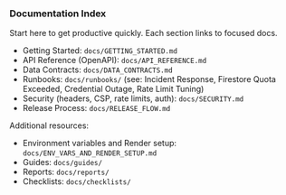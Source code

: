 ### Documentation Index

Start here to get productive quickly. Each section links to focused docs.

- Getting Started: `docs/GETTING_STARTED.md`
- API Reference (OpenAPI): `docs/API_REFERENCE.md`
- Data Contracts: `docs/DATA_CONTRACTS.md`
- Runbooks: `docs/runbooks/` (see: Incident Response, Firestore Quota Exceeded, Credential Outage, Rate Limit Tuning)
- Security (headers, CSP, rate limits, auth): `docs/SECURITY.md`
- Release Process: `docs/RELEASE_FLOW.md`

Additional resources:
- Environment variables and Render setup: `docs/ENV_VARS_AND_RENDER_SETUP.md`
- Guides: `docs/guides/`
- Reports: `docs/reports/`
- Checklists: `docs/checklists/`
